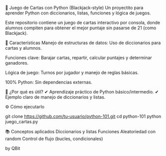 🎲 Juego de Cartas con Python (Blackjack-style)
Un proyectito para aprender Python con diccionarios, listas, funciones y lógica de juegos.

Este repositorio contiene un juego de cartas interactivo por consola, donde alumnos compiten para obtener el mejor puntaje sin pasarse de 21 (como Blackjack).

🚀 Características
Manejo de estructuras de datos: Uso de diccionarios para cartas y alumnos.

Funciones clave: Barajar cartas, repartir, calcular puntajes y determinar ganadores.

Lógica de juego: Turnos por jugador y manejo de reglas básicas.

100% Python: Sin dependencias externas.

📌 ¿Por qué es útil?
✔ Aprendizaje práctico de Python básico/intermedio.
✔ Ejemplo claro de manejo de diccionarios y listas.

⚙️ Cómo ejecutarlo

git clone https://github.com/tu-usuario/python-101.git
cd python-101
python juego_cartas.py

📚 Conceptos aplicados
Diccionarios y listas
Funciones
Aleatoriedad con random
Control de flujo (bucles, condicionales)




by QBit
